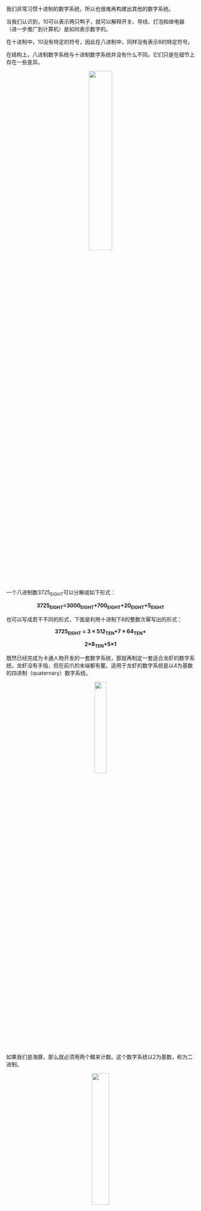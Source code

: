 我们非常习惯十进制的数字系统，所以也很难再构建出其他的数字系统。  

当我们认识到，10可以表示两只鸭子，就可以解释开关、导线、灯泡和继电器（进一步推广到计算机）是如何表示数字的。  

在十进制中，10没有特定的符号，因此在八进制中，同样没有表示8的特定符号。  

在结构上，八进制数字系统与十进制数字系统并没有什么不同。它们只是在细节上存在一些差异。

<p align=center><img src="https://res.weread.qq.com/wrepub/epub_33381009_94" width="35%">  

一个八进制数3725<sub>EIGHT</sub>可以分解成如下形式：  

<p align=center><b>3725<sub>EIGHT</sub>=3000<sub>EIGHT</sub>+700<sub>EIGHT</sub>+20<sub>EIGHT</sub>+5<sub>EIGHT</sub></b>  

也可以写成若干不同的形式，下面是利用十进制下8的整数次幂写出的形式：  
<p align=center><b>3725<sub>EIGHT</sub> = 3 &times 512<sub>TEN</sub>+7 &times 64<sub>TEN</sub>+
<p align=center>2&times8<sub>TEN</sub>+5&times1</b>

<!-- <p align=center><img src="https://res.weread.qq.com/wrepub/epub_33381009_95" width="35%">   -->
既然已经完成为卡通人物开发的一套数字系统，那就再制定一套适合龙虾的数字系统。龙虾没有手指，但在前爪的末端都有鳌。适用于龙虾的数字系统是以4为基数的四进制（quaternary）数字系统。  

<p align=center><img src="https://res.weread.qq.com/wrepub/epub_33381009_101" width="25%">  

如果我们是海豚，那么就必须用两个鳍来计数。这个数字系统以2为基数，称为二进制。  
<p align=center><img src="https://res.weread.qq.com/wrepub/epub_33381009_106" width="30%">  

二进制数的位长度增长得特别快。  

将数字系统减少至只有 **0** 和 **1** 两个数字的二进制数字系统，已经不可能找到比二进制数字系统更简单的数字系统。此外，二进制数字系统还在算术与电子技术之间架起一座桥梁。之前章节中所看到的开关、电线、灯泡，还有继电器等物体，都可以由二进制数 0 和 1 表示。  
